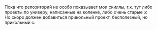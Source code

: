 Пока что репозиторий не особо показывает мои скиллы, т.к. тут либо проекты по универу, написанные на коленке, либо очень старые :с   
Но скоро должен добавиться прикольный проект, бесполезный, но прикольный с:
